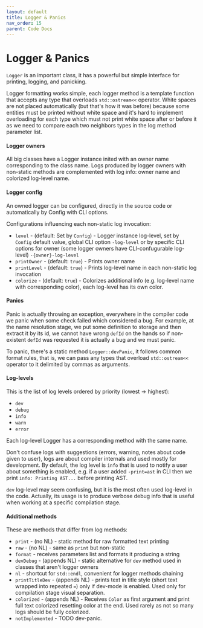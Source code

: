 ```yaml
---
layout: default
title: Logger & Panics
nav_order: 15
parent: Code Docs
---
```


# Logger & Panics

`Logger` is an important class, it has a powerful but simple interface for printing, logging, and panicking.

Logger formatting works simple, each logger method is a template function that accepts any type that overloads `std::ostream<<` operator. White spaces are not placed automatically \(but that's how it was before\) because some entities must be printed without white space and it's hard to implement overloading for each type which must not print white space after or before it as we need to compare each two neighbors types in the log method parameter list.

#### Logger owners

All big classes have a Logger instance inited with an owner name corresponding to the class name. Logs produced by logger owners with non-static methods are complemented with log info: owner name and colorized log-level name.

#### Logger config

An owned logger can be configured, directly in the source code or automatically by Config with CLI options.

Configurations influencing each non-static log invocation:

* `level` - \(default: Set by `Config`\) - Logger instance log-level, set by `Config` default value, global CLI option `-log-level` or by specific CLI options for owner \(some logger owners have CLI-confugurable log-level\) `-{owner}-log-level`
* `printOwner` - \(default: `true`\) - Prints owner name
* `printLevel` - \(default: `true`\) - Prints log-level name in each non-static log invocation
* `colorize` - \(default: `true`\) - Colorizes additional info \(e.g. log-level name with corresponding color\), each log-level has its own color.

#### Panics

Panic is actually throwing an exception, everywhere in the compiler code we panic when some check failed which considered a bug. For example, at the name resolution stage, we put some definition to storage and then extract it by its id, we cannot have wrong `defId` on the hands so if non-existent `defId` was requested it is actually a bug and we must panic.

To panic, there's a static method `Logger::devPanic`, it follows common format rules, that is, we can pass any types that overload `std::ostream<<` operator to it delimited by commas as arguments.

#### Log-levels

This is the list of log levels ordered by priority \(lowest -&gt; highest\):

* `dev`
* `debug`
* `info`
* `warn`
* `error`

Each log-level Logger has a corresponding method with the same name.

Don't confuse logs with suggestions \(errors, warning, notes about code given to user\), logs are about compiler internals and used mostly for development. By default, the log level is `info` that is used to notify a user about something is enabled, e.g. if a user added `-print=ast` in CLI then we print `info: Printing AST...` before printing AST.

`dev` log-level may seem confusing, but it is the most often used log-level in the code. Actually, its usage is to produce verbose debug info that is useful when working at a specific compilation stage.

#### Additional methods

These are methods that differ from log methods:

* `print` - \(no NL\) - static method for raw formatted text printing
* `raw` - \(no NL\) - same as `print` but non-static
* `format` - receives parameters list and formats it producing a string
* `devDebug` - \(appends NL\) - static alternative for `dev` method used in classes that aren't logger owners
* `nl` - shortcut for `std::endl`, convenient for logger methods chaining
* `printTitleDev` - \(appends NL\) - prints text in title style \(short text wrapped into repeated `=`\) only if dev-mode is enabled. Used only for compilation stage visual separation.
* `colorized` - \(appends NL\) - Receives `Color` as first argument and print full text colorized resetting color at the end. Used rarely as not so many logs should be fully colorized.
* `notImplemented` - TODO dev-panic.

